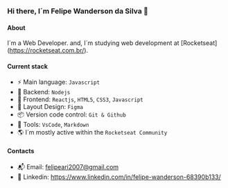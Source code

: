 ### Hi there, I´m Felipe Wanderson da Silva 👋

#### About
I´m a Web Developer. and, I´m studying web development at [Rocketseat] (https://rocketseat.com.br/).

#### Current stack
- ⚡ Main language: `Javascript`
- 📡 Backend: `Nodejs`
- 🎉 Frontend: `Reactjs`, `HTML5`, `CSS3`, `Javascript`
- 🎨 Layout Design: `Figma`
- 📦️ Version code control: `Git & Github`
- 🔨 Tools: `VsCode`, `Markdown`
- 🌎 I´m mostly active within the `Rocketseat Community`

#### Contacts

-  📬 Email: felipeari2007@gmail.com
-  👤 Linkedin: https://www.linkedin.com/in/felipe-wanderson-68390b133/
